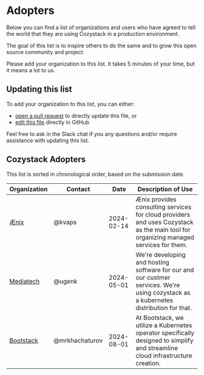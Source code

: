 # Adopters

Below you can find a list of organizations and users who have agreed to
tell the world that they are using Cozystack in a production environment.

The goal of this list is to inspire others to do the same and to grow
this open source community and project.

Please add your organization to this list. It takes 5 minutes of your time,
but it means a lot to us.

## Updating this list

To add your organization to this list, you can either:

- [open a pull request](https://github.com/aenix-io/cozystack/pulls) to directly update this file, or
- [edit this file](https://github.com/aenix-io/cozystack/blob/main/ADOPTERS.md) directly in GitHub

Feel free to ask in the Slack chat if you any questions and/or require
assistance with updating this list.

## Cozystack Adopters

This list is sorted in chronological order, based on the submission date.

| Organization | Contact | Date | Description of Use |
| ------------ | ------- | ---- | ------------------ |
| [Ænix](https://aenix.io/) | @kvaps | 2024-02-14 | Ænix provides consulting services for cloud providers and uses Cozystack as the main tool for organizing managed services for them. |
| [Mediatech](https://mediatech.dev/) | @ugenk | 2024-05-01 | We're developing and hosting software for our and our custmer services. We're using cozystack as a kubernetes distribution for that. |
| [Bootstack](https://bootstack.app/) | @mrkhachaturov | 2024-08-01| At Bootstack, we utilize a Kubernetes operator specifically designed to simplify and streamline cloud infrastructure creation.|
